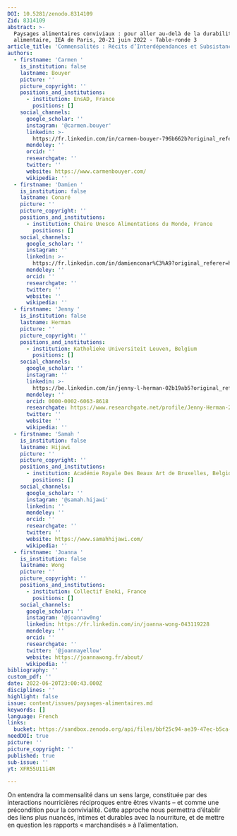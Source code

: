 ```yaml
---
DOI: 10.5281/zenodo.8314109
Zid: 8314109
abstract: >-
  Paysages alimentaires conviviaux : pour aller au-delà de la durabilité
  alimentaire, IEA de Paris, 20-21 juin 2022 - Table-ronde 3
article_title: 'Commensalités : Récits d’Interdépendances et Subsistance'
authors:
  - firstname: 'Carmen '
    is_institution: false
    lastname: Bouyer
    picture: ''
    picture_copyright: ''
    positions_and_institutions:
      - institution: EnsAD, France
        positions: []
    social_channels:
      google_scholar: ''
      instagram: '@carmen.bouyer'
      linkedin: >-
        https://fr.linkedin.com/in/carmen-bouyer-796b662b?original_referer=https%3A%2F%2Fwww.google.com%2F
      mendeley: ''
      orcid: ''
      researchgate: ''
      twitter: ''
      website: https://www.carmenbouyer.com/
      wikipedia: ''
  - firstname: 'Damien '
    is_institution: false
    lastname: Conaré
    picture: ''
    picture_copyright: ''
    positions_and_institutions:
      - institution: Chaire Unesco Alimentations du Monde, France
        positions: []
    social_channels:
      google_scholar: ''
      instagram: ''
      linkedin: >-
        https://fr.linkedin.com/in/damienconar%C3%A9?original_referer=https%3A%2F%2Fwww.google.com%2F
      mendeley: ''
      orcid: ''
      researchgate: ''
      twitter: ''
      website: ''
      wikipedia: ''
  - firstname: 'Jenny '
    is_institution: false
    lastname: Herman
    picture: ''
    picture_copyright: ''
    positions_and_institutions:
      - institution: Katholieke Universiteit Leuven, Belgium
        positions: []
    social_channels:
      google_scholar: ''
      instagram: ''
      linkedin: >-
        https://be.linkedin.com/in/jenny-l-herman-02b19ab5?original_referer=https%3A%2F%2Fwww.google.com%2F
      mendeley: ''
      orcid: 0000-0002-6063-8618
      researchgate: https://www.researchgate.net/profile/Jenny-Herman-2
      twitter: ''
      website: ''
      wikipedia: ''
  - firstname: 'Samah '
    is_institution: false
    lastname: Hijawi
    picture: ''
    picture_copyright: ''
    positions_and_institutions:
      - institution: Académie Royale Des Beaux Art de Bruxelles, Belgique
        positions: []
    social_channels:
      google_scholar: ''
      instagram: '@samah.hijawi'
      linkedin: ''
      mendeley: ''
      orcid: ''
      researchgate: ''
      twitter: ''
      website: https://www.samahhijawi.com/
      wikipedia: ''
  - firstname: 'Joanna '
    is_institution: false
    lastname: Wong
    picture: ''
    picture_copyright: ''
    positions_and_institutions:
      - institution: Collectif Enoki, France
        positions: []
    social_channels:
      google_scholar: ''
      instagram: '@joannaw0ng'
      linkedin: https://fr.linkedin.com/in/joanna-wong-043119228
      mendeley: ''
      orcid: ''
      researchgate: ''
      twitter: '@joannayellow'
      website: https://joannawong.fr/about/
      wikipedia: ''
bibliography: ''
custom_pdf: ''
date: 2022-06-20T23:00:43.000Z
disciplines: ''
highlight: false
issue: content/issues/paysages-alimentaires.md
keywords: []
language: French
links:
  bucket: https://sandbox.zenodo.org/api/files/bbf25c94-ae39-47ec-b5ca-a79742f89d83
needDOI: true
picture: ''
picture_copyright: ''
published: true
sub-issue: ''
yt: XFR55U11i4M

---
```










On entendra la commensalité dans un sens large, constituée par des interactions nourricières réciproques entre êtres vivants – et comme une précondition pour la convivialité. Cette approche nous permettra d’établir des liens plus nuancés, intimes et durables avec la nourriture, et de mettre en question les rapports « marchandisés » à l’alimentation.

<Youtube yt="XFR55U11i4M" caption ="Commensalités : récits d’interdépendances et subsistance"></Youtube>